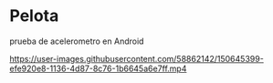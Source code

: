 # Pelota
prueba de acelerometro en Android 



https://user-images.githubusercontent.com/58862142/150645399-efe920e8-1136-4d87-8c76-1b6645a6e7ff.mp4

